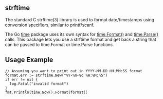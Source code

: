 strftime
--
The standard C strftime(3) library is used to format date/timestamps using conversion specifiers, similar to printf/scanf.  

The Go [time](https://golang.org/pkg/time) package uses its own syntax for [time.Format()](https://golang.org/pkg/time/#Time.Format) and [time.Parse()](https://golang.org/pkg/time/#Time.Parse) calls.  This package lets you use a strftime format and get back a string that can be passed to time.Format or time.Parse functions.

Usage Example
--

    // Assuming you want to print out in YYYY-MM-DD HH:MM:SS format 
    format,err := strftime.New("%Y-%m-%d %H:%M:%S")  
    if err != nil {  
      log.Fatal("invalid format")  
    }  
    fmt.Println(time.Now().Format(format))  
